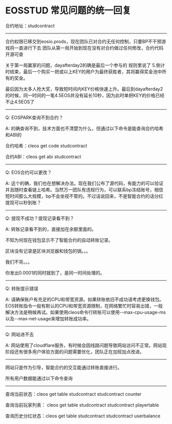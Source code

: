 # EOSSTUD 常见问题的统一回复
合约地址：studcontract

---

合约权限已移交到eosio.prods，现在团队已对合约无任何控制，只要BP不干预游戏将一直进行下去
团队从第一局开始到现在没有对合约做过任何修改，合约代码开源可查

关于第一局赢家的问题，dayafterday2的确是最后一个参与的
规则里说了 5.倒计时结束，最后一个购买一把或以上KEY的用户为最终获胜者，其将赢得奖金池中所有的奖金。

最后因为太多人抢大奖，导致短时间内KEY价格快速上升。最后到dayafterday2的时候，同一时间的一笔4.5EOS并没有延长10秒，因为此时单把KEY的价格已经不止4.5EOS了

---

Q: EOSPARK查询不到合约？

A: 的确查询不到，技术方面也不清楚为什么，但通过以下命令是能查询合约哈希和ABI的

合约哈希：cleos get code studcontract

合约ABI：cleos get abi studcontract

---

Q: EOS合约可以更改？

A: 这个的确，我们也在想解决办法。现在我们公布了源代码，有能力的可以验证并且随时查看链上哈希。当然万一团队有违规行为，可以联系bp冻结账号，相信短时间那么大规模，bp不会坐视不管的。不过话说回来，不是智能合约的话分红提现可以秒到账？

---

Q: 提现不成功？提现记录看不到？

A: 转账记录看不到的，直接加在余额里面的。

不知为何现在钱包显示不了智能合约的自动转账记录。

区块没有记录是区块浏览器和钱包的锅。。。

我们不背。。。

你发出0.0001的同时就到了，是同一时间处理的。

---

Q: 转账提示错误

A: 请确保账户有充足的CPU和带宽资源。如果转账依旧不成功请考虑更换钱包。EOS转账指令一般有默认的CPU和带宽资源限制，在网络繁忙时容易出错，一般解决方法是稍候再试。如果使用cleos命令行转账可以使用--max-cpu-usage-ms 以及--max-net-usage来增加转账成功率。

---

Q: 网站进不去

A: 网站使用了cloudflare服务，有时候会因线路问题导致网站访问不正常。网站现阶段还有很多用户体验方面的问题需要优化，团队正在加班加点改进。

---

网站只是作为引导，智能合约的交互能通过转账直接进行。

所有用户数据能通过以下命令查询

---

查询当前状态：cleos get table studcontract studcontract counter

查询当前玩家列表： cleos get table studcontract studcontract playertable

查询历史分红状态：cleos get table studcontract studcontract userbalance
